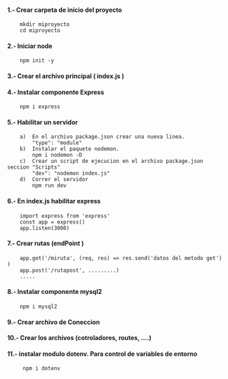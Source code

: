 #### 1.- Crear carpeta de inicio del proyecto
````
    mkdir miproyecto
    cd miproyecto
````
#### 2.- Iniciar node
````
    npm init -y
````
#### 3.- Crear el archivo principal ( index.js )

#### 4.- Instalar componente Express
````
    npm i express
````
#### 5.- Habilitar un servidor
````
    a)  En el archivo package.json crear una nueva linea.
        "type": "module"
    b)  Instalar el paquete nodemon.
        npm i nodemon -D
    c)  Crear un script de ejecucion en el archivo package.json seccion "Scripts"
        "dev": "nodemon index.js"
    d)  Correr el servidor
        npm run dev
````
#### 6.- En index.js habilitar express
````
    import express from 'express'
    const app = express()
    app.listen(3000)
````
#### 7.- Crear rutas (endPoint )
````
    app.get('/miruta', (req, res) => res.send('datos del metodo get') )
    app.post('/rutapost', .........)
    .....
````
#### 8.- Instalar componente mysql2
````
    npm i mysql2
````
#### 9.- Crear archivo de Coneccion
#### 10.- Crear los archivos (cotroladores, routes, ....)
#### 11.- instalar modulo dotenv.  Para control de variables de entorno
````
     npm i dotenv
````
